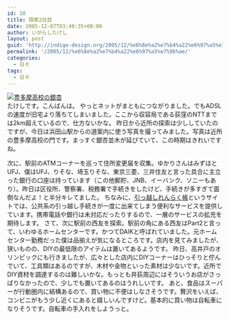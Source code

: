```yaml
---
id: 10
title: 探索2日目
date: 2005-12-07T03:49:35+00:00
author: いがらしたけし
layout: post
guid: 'http://indigo-design.org/2005/12/%e6%8e%a2%e7%b4%a22%e6%97%a5%e7%9b%ae/'
permalink: '/2005/12/%e6%8e%a2%e7%b4%a22%e6%97%a5%e7%9b%ae/'
categories:
  - 日々
tags:
  - 日々
---
```

<a href="http://blog-imgs-29.fc2.com/a/r/m/armadillo75/051207a.jpg" target="_blank"><img src="http://blog-imgs-29.fc2.com/a/r/m/armadillo75/051207a.jpg" alt="豊多摩高校の銀杏" border="0"></a><br />
たけしです。こんばんは。
やっとネットがまともにつながりました。でもADSLの速度が旧宅より落ちてしまいました。ここから収容局である荻窪のNTTまでは2km超えているので、仕方ないかな。
昨日から近所の探索は少ししていたのですが、今日は浜田山駅からの道案内に使う写真を撮ってみました。写真は近所の豊多摩高校の門です。まっすぐ銀杏並木が延びていて、この時期はきれいですね。

<!--more-->
次に、駅前のATMコーナーを巡って住所変更届を収集。ゆかりさんはみずほとUFJ、僕はUFJ、りそな、埼玉りそな、東京三菱、三井住友と言った具合に主立った銀行の口座は持っています（この他郵貯、JNB、イーバンク、ソニーもあり）。昨日は区役所、警察署、税務署で手続きをしたけど、手続きが多すぎて面倒なんだよ！と半分キレてました。
ちなみに、<a href="http://www.tepore.com/hikkoshi/renraku/" target="_blank">引っ越しれんらく帳</a>というサイトでは、公共系の引っ越し手続きが一度に出来てしまう便利なサービスを提供しています。携帯電話や銀行は未対応だったりするので、一層のサービスの拡充を期待します。
さて、次に駅前の西友を探索。駅前の角にある西友はPart2と言って、いわゆるホームセンターです。かつてDAIKと呼ばれていました。元ホームセンター勤務だった僕は品揃えが気になるところです。店内を見てみましたが、狭いものの、DIYの最低限のアイテムは置いてあるようです。
昨日、高井戸のオリンピックにも行きましたが、広々とした店内にDIYコーナーはひっそりと佇んでいて、工具類はあるのですが、木材や金物といった素材は少ないです。近所でDIY資材を調達するのは難しいかな。もっとも井荻周辺にはそういうお店がさっぱりなかったので、少しでも置いてあるのはうれしいです。
あと、食品はスーパーが行動圏内に結構あるので、買い物に不便はしなさそうです。贅沢をいえば、コンビニがもう少し近くにあると嬉しいんですけど。基本的に買い物は自転車になりそうです。自転車の手入れをしようっと。